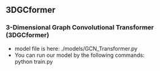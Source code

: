 ## 3DGCformer

### 3-Dimensional Graph Convolutional Transformer (3DGCformer)
* model file is here: ./models/GCN_Transformer.py
* You can run our model by the following commands: 
 <br><tab>python train.py